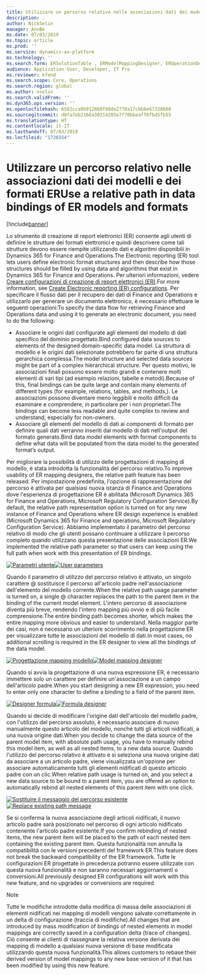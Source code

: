 ```yaml
---
title: Utilizzare un percorso relativo nelle associazioni dati dei modelli e dei formati ER
description: .
author: NickSelin
manager: AnnBe
ms.date: 07/03/2019
ms.topic: article
ms.prod: ''
ms.service: dynamics-ax-platform
ms.technology: ''
ms.search.form: ERSolutionTable , ERModelMappingDesigner, EROperationDesigner, ERExpressionDesignerFormula
audience: Application User, Developer, IT Pro
ms.reviewer: kfend
ms.search.scope: Core, Operations
ms.search.region: global
ms.author: nselin
ms.search.validFrom: ''
ms.dyn365.ops.version: ''
ms.openlocfilehash: 6582cca9b912868f88de2770a17cbb6e67328660
ms.sourcegitcommit: d0fa7eb2166a30314205e7f70bbeaff6fbd5fb55
ms.translationtype: HT
ms.contentlocale: it-IT
ms.lasthandoff: 07/03/2019
ms.locfileid: "1726554"
---
```

# <a name="use-a-relative-path-in-data-bindings-of-er-models-and-formats"></a><span data-ttu-id="006fe-103">Utilizzare un percorso relativo nelle associazioni dati dei modelli e dei formati ER</span><span class="sxs-lookup"><span data-stu-id="006fe-103">Use a relative path in data bindings of ER models and formats</span></span>

[!include[banner](../includes/banner.md)]

<span data-ttu-id="006fe-104">Lo strumento di creazione di report elettronici (ER) consente agli utenti di definire le strutture dei formati elettronici e quindi descrivere come tali strutture devono essere riempite utilizzando dati e algoritmi disponibili in Dynamics 365 for Finance and Operations.</span><span class="sxs-lookup"><span data-stu-id="006fe-104">The Electronic reporting (ER) tool lets users define electronic format structures and then describe how those structures should be filled by using data and algorithms that exist in Dynamics 365 for Finance and Operations.</span></span> <span data-ttu-id="006fe-105">Per ulteriori informazioni, vedere [Creare configurazioni di creazione di report elettronici (ER)](electronic-reporting-configuration.md).</span><span class="sxs-lookup"><span data-stu-id="006fe-105">For more information, see [Create Electronic reporting (ER) configurations](electronic-reporting-configuration.md).</span></span> <span data-ttu-id="006fe-106">Per specificare il flusso dati per il recupero dei dati di Finance and Operations e utilizzarlo per generare un documento elettronico, è necessario effettuare le seguenti operazioni:</span><span class="sxs-lookup"><span data-stu-id="006fe-106">To specify the data flow for retrieving Finance and Operations data and using it to generate  an electronic document, you need to do the following:</span></span>

- <span data-ttu-id="006fe-107">Associare le origini dati configurate agli elementi del modello di dati specifico del dominio progettato.</span><span class="sxs-lookup"><span data-stu-id="006fe-107">Bind configured data sources to elements of the designed domain-specific data model.</span></span> <span data-ttu-id="006fe-108">La struttura di modello e le origini dati selezionate potrebbero far parte di una struttura gerarchica complessa.</span><span class="sxs-lookup"><span data-stu-id="006fe-108">The model structure and selected data sources might be part of a complex hierarchical structure.</span></span> <span data-ttu-id="006fe-109">Per questo motivo, le associazioni finali possono essere molto grandi e contenere molti elementi di vari tipi (ad esempio relazioni, tabelle e metodi).</span><span class="sxs-lookup"><span data-stu-id="006fe-109">Because of this, final bindings can be quite large and contain many elements of different types (for example, relations, tables, and methods,).</span></span> <span data-ttu-id="006fe-110">Le associazioni possono diventare meno leggibili e molto difficili da esaminare e comprendere, in particolare per i non proprietari.</span><span class="sxs-lookup"><span data-stu-id="006fe-110">The bindings can become less readable and quite complex to review and understand, especially for non-owners.</span></span> 
- <span data-ttu-id="006fe-111">Associare gli elementi del modello di dati ai componenti di formato per definire quali dati verranno inseriti dal modello di dati nell'output del formato generato.</span><span class="sxs-lookup"><span data-stu-id="006fe-111">Bind data model elements with format components to define what data will be populated from the data model to the generated format’s output.</span></span>

<span data-ttu-id="006fe-112">Per migliorare la possibilità di utilizzo delle progettazioni di mapping di modello, è stata introdotta la funzionalità del percorso relativo.</span><span class="sxs-lookup"><span data-stu-id="006fe-112">To improve usability of ER mapping designers, the relative path feature has been released.</span></span> <span data-ttu-id="006fe-113">Per impostazione predefinita, l'opzione di rappresentazione del percorso è attivata per qualsiasi nuova istanza di Finance and Operations dove l'esperienza di progettazione ER è abilitata (Microsoft Dynamics 365 for Finance and Operations, Microsoft Regulatory Configuration Service).</span><span class="sxs-lookup"><span data-stu-id="006fe-113">By default, the relative path representation option is turned on for any new instance of Finance and Operations where ER design experience is enabled (Microsoft Dynamics 365 for Finance and operations, Microsoft Regulatory Configuration Service).</span></span> <span data-ttu-id="006fe-114">Abbiamo implementato il parametro del percorso relativo di modo che gli utenti possano continuare a utilizzare il percorso completo quando utilizzano questa presentazione delle associazioni ER.</span><span class="sxs-lookup"><span data-stu-id="006fe-114">We implemented the relative path parameter so that users can keep using the full path when work with this presentation of ER bindings.</span></span>

<span data-ttu-id="006fe-115">[![Parametri utente](./media/relative-path-01.png)](./media/relative-path-01.png)</span><span class="sxs-lookup"><span data-stu-id="006fe-115">[![User parameters](./media/relative-path-01.png)](./media/relative-path-01.png)</span></span>

 
<span data-ttu-id="006fe-116">Quando il parametro di utilizzo del percorso relativo è attivato, un singolo carattere @ sostituisce il percorso all'articolo padre nell'associazione dell'elemento del modello corrente.</span><span class="sxs-lookup"><span data-stu-id="006fe-116">When the relative path usage parameter is turned on, a single @ character replaces the path to the parent item in the binding of the current model element.</span></span> <span data-ttu-id="006fe-117">L'intero percorso di associazione diventa più breve, rendendo l'intero mapping più ovvio e di più facile comprensione.</span><span class="sxs-lookup"><span data-stu-id="006fe-117">The entire binding path becomes shorter, which makes the entire mapping more obvious and easier to understand.</span></span> <span data-ttu-id="006fe-118">Nella maggior parte dei casi, non è necessario un ulteriore scorrimento nella progettazione ER per visualizzare tutte le associazioni del modello di dati.</span><span class="sxs-lookup"><span data-stu-id="006fe-118">In most cases, no additional scrolling is required in the ER designer to view all the bindings of the data model.</span></span>

<span data-ttu-id="006fe-119">[![Progettazione mapping modello](./media/relative-path-02.png)](./media/relative-path-02.png)</span><span class="sxs-lookup"><span data-stu-id="006fe-119">[![Model mapping designer](./media/relative-path-02.png)](./media/relative-path-02.png)</span></span>
 
<span data-ttu-id="006fe-120">Quando si avvia la progettazione di una nuova espressione ER, è necessario immettere solo un carattere per definire un'associazione a un campo dell'articolo padre.</span><span class="sxs-lookup"><span data-stu-id="006fe-120">When you start designing a new ER expression, you need to enter only one character to define a binding to a field of the parent item.</span></span>

<span data-ttu-id="006fe-121">[![Designer formula](./media/relative-path-03.png)](./media/relative-path-03.png)</span><span class="sxs-lookup"><span data-stu-id="006fe-121">[![Formula designer](./media/relative-path-03.png)](./media/relative-path-03.png)</span></span>
 
<span data-ttu-id="006fe-122">Quando si decide di modificare l'origine dati dell'articolo del modello padre, con l'utilizzo del percorso assoluto, è necessario associare di nuovo manualmente questo articolo del modello, nonché tutti gli articoli nidificati, a una nuova origine dati.</span><span class="sxs-lookup"><span data-stu-id="006fe-122">When you decide to change the data source of the parent model item, with absolute path usage, you have to manually rebind this model item, as well as all nested items, to a new data source.</span></span> <span data-ttu-id="006fe-123">Quando l'utilizzo del percorso relativo è attivato e si seleziona una nuova origine dati da associare a un articolo padre, viene visualizzata un'opzione per associare automaticamente tutti gli elementi nidificati di questo articolo padre con un clic.</span><span class="sxs-lookup"><span data-stu-id="006fe-123">When relative path usage is turned on, and you select a new data source to be bound to a parent item, you are offered an option to automatically rebind all nested elements of this parent item with one click.</span></span>

<span data-ttu-id="006fe-124">[![Sostituire il messaggio del percorso esistente](./media/relative-path-04.png)](./media/relative-path-04.png)</span><span class="sxs-lookup"><span data-stu-id="006fe-124">[![Replace existing path message](./media/relative-path-04.png)](./media/relative-path-04.png)</span></span>
 
<span data-ttu-id="006fe-125">Se si conferma la nuova associazione degli articoli nidificati, il nuovo articolo padre sarà posizionato nel percorso di ogni articolo nidificato contenente l'articolo padre esistente.</span><span class="sxs-lookup"><span data-stu-id="006fe-125">If you confirm rebinding of nested items, the new parent item will be placed to the path of each nested item containing the existing parent item.</span></span>
<span data-ttu-id="006fe-126">Questa funzionalità non annulla la compatibilità con le versioni precedenti del framework ER.</span><span class="sxs-lookup"><span data-stu-id="006fe-126">This feature does not break the backward compatibility of the ER framework.</span></span> <span data-ttu-id="006fe-127">Tutte le configurazioni ER progettate in precedenza potranno essere utilizzate con questa nuova funzionalità e non saranno necessari aggiornamenti o conversioni.</span><span class="sxs-lookup"><span data-stu-id="006fe-127">All previously designed ER configurations will work with this new feature, and no upgrades or conversions are required.</span></span>

> [!NOTE]
> <span data-ttu-id="006fe-128">Tutte le modifiche introdotte dalla modifica di massa delle associazioni di elementi nidificati nei mapping di modelli vengono salvate correttamente in un delta di configurazione (traccia di modifiche).</span><span class="sxs-lookup"><span data-stu-id="006fe-128">All changes that are introduced by mass modification of bindings of nested elements in model mappings are correctly saved in a configuration delta (trace of changes).</span></span> <span data-ttu-id="006fe-129">Ciò consente ai clienti di riassegnare la relativa versione derivata dei mapping di modello a qualsiasi nuova versione di base modificata utilizzando questa nuova funzionalità.</span><span class="sxs-lookup"><span data-stu-id="006fe-129">This allows customers to rebase their derived version of model mappings to any new base version of it that has been modified by using this new feature.</span></span>
